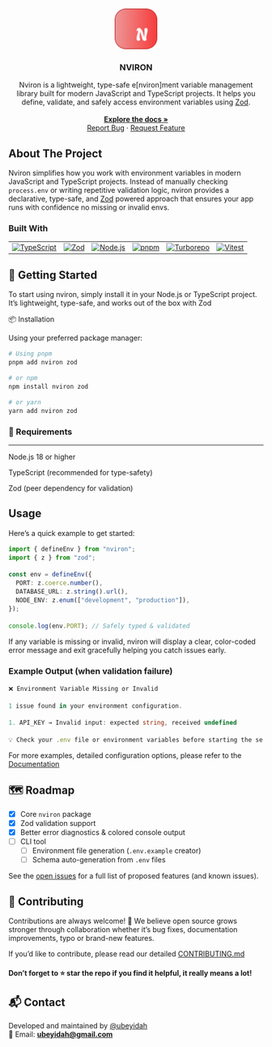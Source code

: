 <a id="readme-top"></a>

<br />
<div align="center">
  <a href="https://github.com/ubeyidah/nviron">
    <img src="./docs/public/logo.png" alt="Logo" height="80">
  </a>

<h3 align="center">NVIRON</h3>

  <p align="center">Nviron is a lightweight, type-safe e[nviron]ment variable management library built for modern JavaScript and TypeScript projects. It helps you define, validate, and safely access environment variables using <a href="https://zod.dev">Zod</a>.
    <br />
    <br />
    <a href="https://nviron.vercel.app"><strong>Explore the docs »</strong></a>
    <br />
    <a href="https://github.com/ubeyidah/nviron/issues/new?labels=bug">Report Bug</a>
    &middot;
    <a href="https://github.com/ubeyidah/nviron/issues/new?labels=enhancement">Request Feature</a>
  </p>
</div>

<!-- ABOUT THE PROJECT -->

## About The Project

Nviron simplifies how you work with environment variables in modern JavaScript and TypeScript projects.
Instead of manually checking `process.env` or writing repetitive validation logic, nviron provides a declarative, type-safe, and <a href="https://zod.dev">Zod</a> powered approach that ensures your app runs with confidence no missing or invalid envs.

### Built With

<table> <tr> <td><a href="https://www.typescriptlang.org/"><img src="https://img.shields.io/badge/TypeScript-3178C6?style=for-the-badge&logo=typescript&logoColor=white" alt="TypeScript" /></a></td> <td><a href="https://github.com/colinhacks/zod"><img src="https://img.shields.io/badge/Zod-3068E8?style=for-the-badge&logo=zod&logoColor=white" alt="Zod" /></a></td> <td><a href="https://nodejs.org/"><img src="https://img.shields.io/badge/Node.js-43853D?style=for-the-badge&logo=node.js&logoColor=white" alt="Node.js" /></a></td> <td><a href="https://pnpm.io/"><img src="https://img.shields.io/badge/pnpm-F69220?style=for-the-badge&logo=pnpm&logoColor=white" alt="pnpm" /></a></td> <td><a href="https://turbo.build/"><img src="https://img.shields.io/badge/Turborepo-000000?style=for-the-badge&logo=vercel&logoColor=white" alt="Turborepo" /></a></td> <td><a href="https://vitest.dev/"><img src="https://img.shields.io/badge/Vitest-6E9F18?style=for-the-badge&logo=vitest&logoColor=white" alt="Vitest" /></a></td> </tr> </table>

## 🚀 Getting Started

To start using nviron, simply install it in your Node.js or TypeScript project.
It’s lightweight, type-safe, and works out of the box with Zod

📦 Installation

Using your preferred package manager:

```bash
# Using pnpm
pnpm add nviron zod
```

```bash
# or npm
npm install nviron zod
```

```bash
# or yarn
yarn add nviron zod

```

### 🧩 Requirements

---

Node.js 18 or higher

TypeScript (recommended for type-safety)

Zod (peer dependency for validation)

## Usage

Here’s a quick example to get started:

```ts
import { defineEnv } from "nviron";
import { z } from "zod";

const env = defineEnv({
  PORT: z.coerce.number(),
  DATABASE_URL: z.string().url(),
  NODE_ENV: z.enum(["development", "production"]),
});

console.log(env.PORT); // Safely typed & validated
```

If any variable is missing or invalid, nviron will display a clear, color-coded error message and exit gracefully helping you catch issues early.

### Example Output (when validation failure)

```ts
❌ Environment Variable Missing or Invalid

1 issue found in your environment configuration.

1. API_KEY → Invalid input: expected string, received undefined

💡 Check your .env file or environment variables before starting the server.
```

For more examples, detailed configuration options, please refer to the <a href="https://nviron.vercel.app">Documentation</a>

## 🗺️ Roadmap

- [x] Core `nviron` package
- [x] Zod validation support
- [x] Better error diagnostics & colored console output
- [ ] CLI tool
  - [ ] Environment file generation (`.env.example` creator)
  - [ ] Schema auto-generation from `.env` files

See the [open issues](https://github.com/ubeyidah/nviron/issues) for a full list of proposed features (and known issues).

## 🤝 Contributing

Contributions are always welcome! 🎉
We believe open source grows stronger through collaboration whether it’s bug fixes, documentation improvements, typo or brand-new features.

If you’d like to contribute, please read our detailed [CONTRIBUTING.md](./CONTRIBUTING.md)

#### Don’t forget to ⭐ star the repo if you find it helpful, it really means a lot!

## 📬 Contact

Developed and maintained by [@ubeyidah](https://twitter.com/ubeyidah)  
📧 Email: **ubeyidah@gmail.com**
